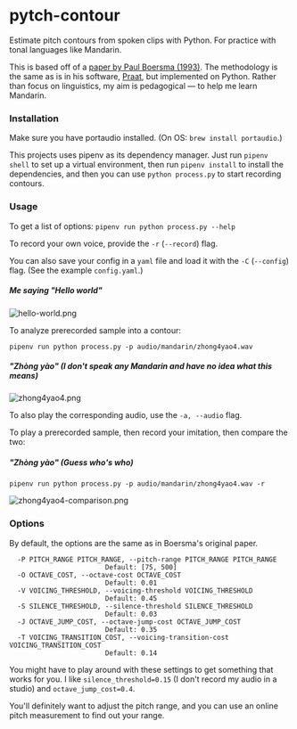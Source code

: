 # pytch-contour
Estimate pitch contours from spoken clips with Python. For practice with tonal languages like Mandarin.

This is based off of a [paper by Paul Boersma (1993)](https://citeseerx.ist.psu.edu/viewdoc/download?doi=10.1.1.218.4956&rep=rep1&type=pdf). The methodology is the same as is in his software, [Praat](https://github.com/praat/praat), but implemented on Python. Rather than focus on linguistics, my aim is pedagogical — to help me learn Mandarin.

### Installation

Make sure you have portaudio installed. (On OS: `brew install portaudio`.)

This projects uses pipenv as its dependency manager. Just run `pipenv shell` to set up a virtual environment,
then run `pipenv install` to install the dependencies, and then you can use `python process.py` to start recording contours.

### Usage

To get a list of options:
```pipenv run python process.py --help```

To record your own voice, provide the `-r` (`--record`) flag. 

You can also save your config in a `yaml` file and load it with the `-C` (`--config`) flag. (See the example `config.yaml`.)

##### Me saying "Hello world" 
![hello-world.png](/docs/hello-world.png)

To analyze prerecorded sample into a contour:

```pipenv run python process.py -p audio/mandarin/zhong4yao4.wav```

##### "Zhòng yào" (I don't speak any Mandarin and have no idea what this means)
![zhong4yao4.png](/docs/zhong4yao4.png)


To also play the corresponding audio, use the `-a, --audio` flag.

To play a prerecorded sample, then record your imitation, then compare the two:

##### "Zhòng yào" (Guess who's who)
```pipenv run python process.py -p audio/mandarin/zhong4yao4.wav -r```

![zhong4yao4-comparison.png](/docs/zhong4yao4-comparison.png)


### Options
By default, the options are the same as in Boersma's original paper. 

```
  -P PITCH_RANGE PITCH_RANGE, --pitch-range PITCH_RANGE PITCH_RANGE
                        Default: [75, 500]
  -O OCTAVE_COST, --octave-cost OCTAVE_COST
                        Default: 0.01
  -V VOICING_THRESHOLD, --voicing-threshold VOICING_THRESHOLD
                        Default: 0.45
  -S SILENCE_THRESHOLD, --silence-threshold SILENCE_THRESHOLD
                        Default: 0.03
  -J OCTAVE_JUMP_COST, --octave-jump-cost OCTAVE_JUMP_COST
                        Default: 0.35
  -T VOICING_TRANSITION_COST, --voicing-transition-cost VOICING_TRANSITION_COST
                        Default: 0.14
```

You might have to play around with these settings to get something that works for you. I like `silence_threshold=0.15` (I don't record my audio in a studio) and `octave_jump_cost=0.4`.

You'll definitely want to adjust the pitch range, and you can use an online pitch measurement to find out your range.

 

